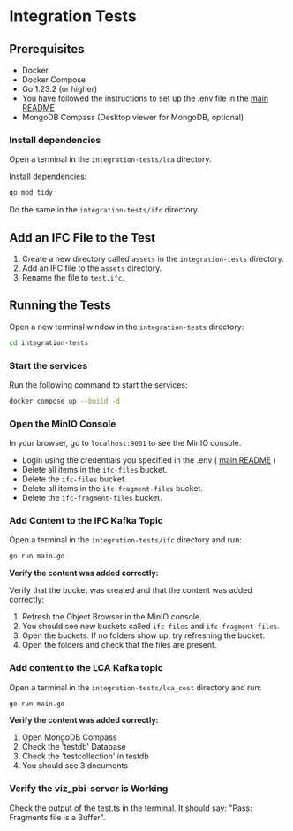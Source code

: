 # Integration Tests

## Prerequisites

- Docker
- Docker Compose
- Go 1.23.2 (or higher)
- You have followed the instructions to set up the .env file in the [main README](../README.md)
- MongoDB Compass (Desktop viewer for MongoDB, optional)

### Install dependencies

Open a terminal in the `integration-tests/lca` directory.

Install dependencies:

```bash
go mod tidy
```

Do the same in the `integration-tests/ifc` directory.

## Add an IFC File to the Test

1. Create a new directory called `assets` in the `integration-tests` directory.
2. Add an IFC file to the `assets` directory.
3. Rename the file to `test.ifc`.

## Running the Tests

Open a new terminal window in the `integration-tests` directory:

```bash
cd integration-tests
```

### Start the services

Run the following command to start the services:

```bash
docker compose up --build -d
```

### Open the MinIO Console

In your browser, go to `localhost:9001` to see the MinIO console.

- Login using the credentials you specified in the .env ( [main README](../README.md) )
- Delete all items in the `ifc-files` bucket.
- Delete the `ifc-files` bucket.
- Delete all items in the `ifc-fragment-files` bucket.
- Delete the `ifc-fragment-files` bucket.

### Add Content to the IFC Kafka Topic

Open a terminal in the `integration-tests/ifc` directory and run:

```bash
go run main.go
```

**Verify the content was added correctly:**

Verify that the bucket was created and that the content was added correctly:

1. Refresh the Object Browser in the MinIO console.
2. You should see new buckets called `ifc-files` and `ifc-fragment-files`.
3. Open the buckets. If no folders show up, try refreshing the bucket.
4. Open the folders and check that the files are present.

### Add content to the LCA Kafka topic

Open a terminal in the `integration-tests/lca_cost` directory and run:

```bash
go run main.go
```

**Verify the content was added correctly:**

1. Open MongoDB Compass
2. Check the 'testdb' Database
3. Check the 'testcollection' in testdb
4. You should see 3 documents

### Verify the viz_pbi-server is Working

Check the output of the test.ts in the terminal. It should say: "Pass: Fragments file is a Buffer".

